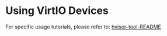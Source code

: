 # Using VirtIO Devices

For specific usage tutorials, please refer to: [hvisor-tool-README](https://github.com/syswonder/hvisor-tool?tab=readme-ov-file#readme)